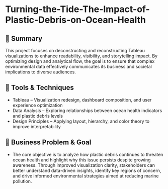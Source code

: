 # Turning-the-Tide-The-Impact-of-Plastic-Debris-on-Ocean-Health

## 🌊 Summary

This project focuses on deconstructing and reconstructing Tableau visualizations to enhance readability, visibility, and storytelling impact. By optimizing design and analytical flow, the goal is to ensure that complex environmental data effectively communicates its business and societal implications to diverse audiences.

## 🧰 Tools & Techniques

- Tableau – Visualization redesign, dashboard composition, and user experience optimization
- Data Analysis – Exploring relationships between ocean health indicators and plastic debris levels
- Design Principles – Applying layout, hierarchy, and color theory to improve interpretability

## 🎯 Business Problem & Goal

- The core objective is to analyze how plastic debris continues to threaten ocean health and highlight why this issue persists despite growing awareness. Through improved visualization clarity, stakeholders can better understand data-driven insights, identify key regions of concern, and drive informed environmental strategies aimed at reducing marine pollution.
